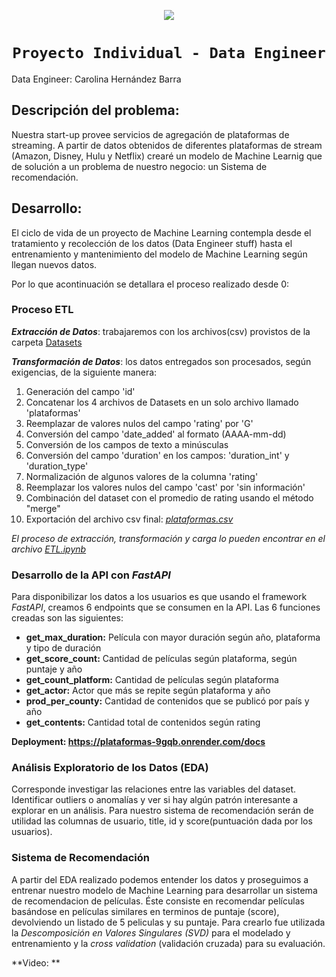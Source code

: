 <p align=center><img src=https://d31uz8lwfmyn8g.cloudfront.net/Assets/logo-henry-white-lg.png><p>
  
# <h1 align=center>**`Proyecto Individual - Data Engineer`**</h1>

Data Engineer: Carolina Hernández Barra

## Descripción del problema:
Nuestra start-up provee servicios de agregación de plataformas de streaming. A partir de datos obtenidos de diferentes plataformas de stream (Amazon, Disney, Hulu y Netflix) crearé un modelo de Machine Learnig que de solución a un problema de nuestro negocio: un Sistema de recomendación.

## Desarrollo:
El ciclo de vida de un proyecto de Machine Learning contempla desde el tratamiento y recolección de los datos (Data Engineer stuff) hasta el entrenamiento y mantenimiento del modelo de Machine Learning según llegan nuevos datos.

Por lo que acontinuación se detallara el proceso realizado desde 0:

### Proceso ETL 
**_Extracción de Datos_**: trabajaremos con los archivos(csv) provistos de la carpeta [Datasets](https://github.com/CaroHernz/PI-Data-Engineer/tree/main/Datasets)

**_Transformación de Datos_**: los datos entregados son procesados, según exigencias, de la siguiente manera:
1. Generación del campo 'id'
2. Concatenar los 4 archivos de Datasets en un solo archivo llamado 'plataformas'
3. Reemplazar de valores nulos del campo 'rating' por 'G'
4. Conversión del campo 'date_added' al formato (AAAA-mm-dd)
5. Conversión de los campos de texto a minúsculas 
6. Conversión del campo 'duration' en los campos: 'duration_int' y 'duration_type'
7. Normalización de algunos valores de la columna 'rating'
8. Reemplazar los valores nulos del campo 'cast' por 'sin información'
9. Combinación del dataset con el promedio de rating usando el método "merge"
10. Exportación del archivo csv final: [_plataformas.csv_](https://github.com/CaroHernz/PI-Data-Engineer/blob/main/plataformas.csv)

*El proceso de extracción, transformación y carga lo pueden encontrar en el archivo [ETL.ipynb](https://github.com/CaroHernz/PI-Data-Engineer/blob/main/ETL.ipynb)*

### Desarrollo de la API con _FastAPI_
Para disponibilizar los datos a los usuarios es que usando el framework _FastAPI_, creamos 6 endpoints que se consumen en la API. Las 6 funciones creadas son las siguientes:

* **get_max_duration:** Película con mayor duración según año, plataforma y tipo de duración
* **get_score_count:** Cantidad de películas según plataforma, según puntaje y año
* **get_count_platform:** Cantidad de películas según plataforma
* **get_actor:** Actor que más se repite según plataforma y año
* **prod_per_county:** Cantidad de contenidos que se publicó por país y año
* **get_contents:** Cantidad total de contenidos según rating

**Deployment: https://plataformas-9gqb.onrender.com/docs**

### Análisis Exploratorio de los Datos (EDA)
Corresponde investigar las relaciones entre las variables del dataset. Identificar outliers o anomalías y ver si hay algún patrón interesante a explorar en un análisis. Para nuestro sistema de recomendación serán de utilidad las columnas de usuario, title, id y score(puntuación dada por los usuarios).

### Sistema de Recomendación
A partir del EDA realizado podemos entender los datos y proseguimos a entrenar nuestro modelo de Machine Learning para desarrollar un sistema de recomendacion de películas.
Éste consiste en recomendar películas basándose en películas similares en terminos de puntaje (score), devolviendo un listado de 5 peliculas y su puntaje.
Para crearlo fue utilizada la _Descomposición en Valores Singulares (SVD)_ para el modelado y entrenamiento y la _cross validation_ (validación cruzada) para su evaluación.

**Video: **
